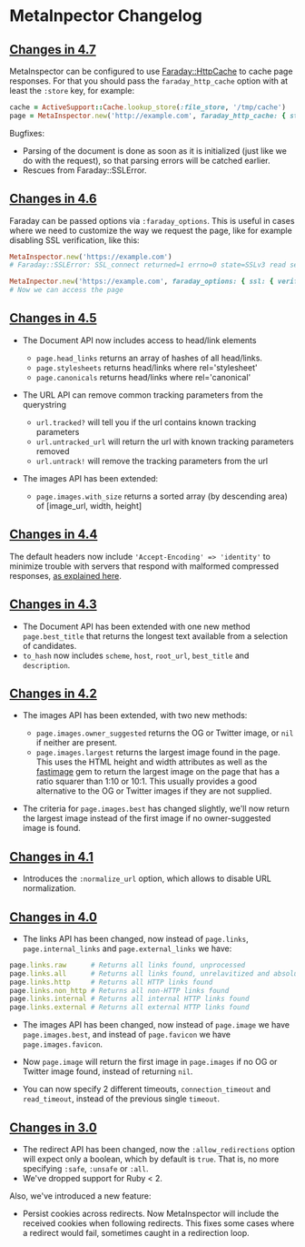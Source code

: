 # MetaInpector Changelog

## [Changes in 4.7](https://github.com/jaimeiniesta/metainspector/compare/v4.6.0...v4.7.1)

MetaInspector can be configured to use [Faraday::HttpCache](https://github.com/plataformatec/faraday-http-cache) to cache page responses. For that you should pass the `faraday_http_cache` option with at least the `:store` key, for example:

```ruby
cache = ActiveSupport::Cache.lookup_store(:file_store, '/tmp/cache')
page = MetaInspector.new('http://example.com', faraday_http_cache: { store: cache })
```

Bugfixes:

* Parsing of the document is done as soon as it is initialized (just like we do with the request), so
that parsing errors will be catched earlier.
* Rescues from Faraday::SSLError.

## [Changes in 4.6](https://github.com/jaimeiniesta/metainspector/compare/v4.5.0...v4.6.0)

Faraday can be passed options via `:faraday_options`. This is useful in cases where we need to
customize the way we request the page, like for example disabling SSL verification, like this:

```ruby
MetaInspector.new('https://example.com')
# Faraday::SSLError: SSL_connect returned=1 errno=0 state=SSLv3 read server certificate B: certificate verify failed

MetaInpector.new('https://example.com', faraday_options: { ssl: { verify: false } })
# Now we can access the page
```

## [Changes in 4.5](https://github.com/jaimeiniesta/metainspector/compare/v4.4.0...v4.5.0)

* The Document API now includes access to head/link elements
    * `page.head_links` returns an array of hashes of all head/links.
    * `page.stylesheets` returns head/links where rel='stylesheet'
    * `page.canonicals` returns head/links where rel='canonical'

* The URL API can remove common tracking parameters from the querystring
    * `url.tracked?` will tell you if the url contains known tracking parameters
    * `url.untracked_url` will return the url with known tracking parameters removed
    * `url.untrack!` will remove the tracking parameters from the url

* The images API has been extended:
    * `page.images.with_size` returns a sorted array (by descending area) of [image_url, width, height]

## [Changes in 4.4](https://github.com/jaimeiniesta/metainspector/compare/v4.3.0...v4.4.0)

The default headers now include `'Accept-Encoding' => 'identity'` to minimize trouble with servers that respond with malformed compressed responses, [as explained here](https://github.com/lostisland/faraday/issues/337).

## [Changes in 4.3](https://github.com/jaimeiniesta/metainspector/compare/v4.3.0...v4.4.0)

* The Document API has been extended with one new method `page.best_title` that returns the longest text available from a selection of candidates.
* `to_hash` now includes `scheme`, `host`, `root_url`, `best_title` and `description`.

## [Changes in 4.2](https://github.com/jaimeiniesta/metainspector/compare/v4.1.0...v4.2.0)

* The images API has been extended, with two new methods:

  * `page.images.owner_suggested` returns the OG or Twitter image, or `nil` if neither are present.
  * `page.images.largest` returns the largest image found in the page. This uses the HTML height and width attributes as well as the [fastimage](https://github.com/sdsykes/fastimage) gem to return the largest image on the page that has a ratio squarer than 1:10 or 10:1. This usually provides a good alternative to the OG or Twitter images if they are not supplied.

* The criteria for `page.images.best` has changed slightly, we'll now return the largest image instead of the first image if no owner-suggested image is found.

## [Changes in 4.1](https://github.com/jaimeiniesta/metainspector/compare/v4.0.0...v4.1.0)

* Introduces the `:normalize_url` option, which allows to disable URL normalization.

## [Changes in 4.0](https://github.com/jaimeiniesta/metainspector/compare/v3.0.0...v4.0.0)

* The links API has been changed, now instead of `page.links`, `page.internal_links` and `page.external_links` we have:

```ruby
page.links.raw      # Returns all links found, unprocessed
page.links.all      # Returns all links found, unrelavitized and absolutified
page.links.http     # Returns all HTTP links found
page.links.non_http # Returns all non-HTTP links found
page.links.internal # Returns all internal HTTP links found
page.links.external # Returns all external HTTP links found
```

* The images API has been changed, now instead of `page.image` we have `page.images.best`, and instead of `page.favicon` we have `page.images.favicon`.

* Now `page.image` will return the first image in `page.images` if no OG or Twitter image found, instead of returning `nil`.

* You can now specify 2 different timeouts, `connection_timeout` and `read_timeout`, instead of the previous single `timeout`.

## [Changes in 3.0](https://github.com/jaimeiniesta/metainspector/compare/v2.0.0...v3.0.0)

* The redirect API has been changed, now the `:allow_redirections` option will expect only a boolean, which by default is `true`. That is, no more specifying `:safe`, `:unsafe` or `:all`.
* We've dropped support for Ruby < 2.

Also, we've introduced a new feature:

* Persist cookies across redirects. Now MetaInspector will include the received cookies when following redirects. This fixes some cases where a redirect would fail, sometimes caught in a redirection loop.
